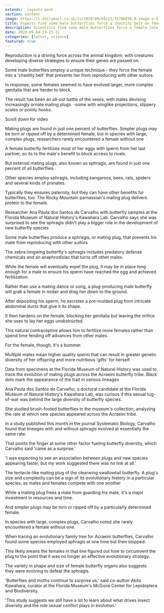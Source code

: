 ```yaml
---
extends: _layouts.post
section: content
image: https://i.dailymail.co.uk/1s/2020/09/04/22/32786858-0-image-a-4_1599253802462.jpg 
title: Experts find some male butterflies force a chastity belt on females to stop advances from rivals 
description: Scientists find some male butterflies force a female into a chastity belt that prevents her from reproducing with other suitors, but females have evolved larger genitals that are harder to block. 
date: 2020-09-04-23-23-11 
categories: [latest, science] 
featured: true 
--- 
```

Reproduction is a driving force across the animal kingdom, with creatures developing diverse strategies to ensure their genes are passed on.

Some male butterflies employ a unique technique - they force the female into a 'chastity belt' that prevents her from reproducing with other suitors.

In response, some females seemed to have evolved larger, more complex genitalia that are harder to block.

The result has been an all-out battle of the sexes, with males devising increasingly ornate mating plugs  -some with winglike projections, slippery scales or pointy hooks.

Scroll down for video 

Mating plugs are found in just one percent of butterflies. Simpler plugs may be torn or ripped off by a determined female, but in species with large, complex plugs, researchers rarely encountered a female without one

A female butterfly fertilizes most of her eggs with sperm from her last partner, so its to the male's benefit to block access to rivals.

But external mating plugs, also known as sphragis, are found in just one percent of all butterflies. 

Other species employ sphragis, including kangaroos, bees, rats, spiders and several kinds of primates.

Typically they ensures paternity, but they can have other benefits for butterflies, too: The Rocky Mountain parnassian's mating plug delivers protein to the female.

Researcher Ana Paula dos Santos de Carvalho with butterfly samples at the Florida Museum of Natural History's Kawahara Lab. Carvalho says she was surprised to see the sphragis didn't play a bigger role in the development of new butterfly species

Some male butterflies produce a sphragis, or mating plug, that prevents his mate from reproducing with other suitors

The zebra longwing butterfly's sphragis includes predatory defense chemicals and an anaphrodisiac that turns off other males.

While the female will eventually expel the plug, it may be in place long enough for a male to ensure his sperm have reached the egg and achieved fertilization.

Rather than use a mating dance or song, a plug-producing male butterfly will grab a female in midair and drag her down to the ground.

After depositing his sperm, he excretes a pre-molded plug from intricate abdominal ducts that give it its shape. 

It then hardens on the female, blocking her genitalia but leaving the orifice she uses to lay her eggs unobstructed. 

This natural contraceptive allows him to fertilize more females rather than spend time fending off advances from other males.

For the female, though, it's a bummer.

Multiple mates mean higher quality sperm that can result in greater genetic diversity of her offspring and more nutritious 'gifts' for herself.

Data from specimens at the Florida Museum of Natural History was used to track the evolution of mating plugs across the Acraeini butterfly tribe. Black dots mark the appearance of the trait in various lineages

Ana Paula dos Santos de Carvalho, a doctoral candidate at the Florida Museum of Natural History's Kawahara Lab, was curious if this sexual tug-of-war was behind the large diversity of butterfly species.

She studied brush-footed butterflies in the museum's collection, analyzing the rate at which new species appeared across the Acraeini tribe.

In a study published this month in the journal Systematic Biology, Carvalho found that lineages with and without sphragis evolved at essentially the same rate.

That points the finger at some other factor fueling butterfly diversity, which Carvalho said 'came as a surprise.'

'I was expecting to see an association between plugs and new species appearing faster, but my work suggested there was no link at all.'

The tentacle-like mating plug of the clearwing swallowtail butterfly. A plug's size and complexity can be a sign of its evolutionary history in a particular species, as males and females compete with one another

While a mating plug frees a male from guarding his mate, it's a major investment in resources and time.

And simpler plugs may be torn or ripped off by a particularly determined female.

In species with large, complex plugs, Carvalho noted she rarely encountered a female without one.

When tracing an evolutionary family tree for Acraeini butterflies, Carvalho found some species employed sphragis at one time but then stopped.

This likely means the females in that line figured out how to circumvent the plug to the point that it was no longer an effective evolutionary strategy.

The variety in shape and size of female butterfly organs also suggests they were evolving to defeat the sphragis.

'Butterflies and moths continue to surprise us,' said co-author Akito Kawahara, curator at the Florida Museum's McGuire Center for Lepidoptera and Biodiversity.

'This study suggests we still have a lot to learn about what drives insect diversity and the role sexual conflict plays in evolution.' 

